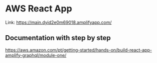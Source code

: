 # AWS React App

Link: https://main.dyid2e0m69018.amplifyapp.com/

## Documentation with step by step

https://aws.amazon.com/pt/getting-started/hands-on/build-react-app-amplify-graphql/module-one/


